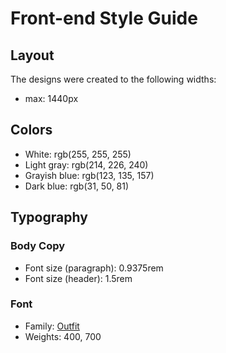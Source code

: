 # Front-end Style Guide

## Layout

The designs were created to the following widths:

- max: 1440px

## Colors

- White: rgb(255, 255, 255)
- Light gray: rgb(214, 226, 240)
- Grayish blue: rgb(123, 135, 157)
- Dark blue: rgb(31, 50, 81)

## Typography

### Body Copy

- Font size (paragraph): 0.9375rem
- Font size (header): 1.5rem

### Font

- Family: [Outfit](https://fonts.google.com/specimen/Outfit)
- Weights: 400, 700
